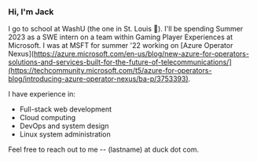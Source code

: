 ### Hi, I'm Jack 

I go to school at WashU (the one in St. Louis 🐻). I'll be spending Summer 2023 as a SWE intern on a team within Gaming Player Experiences at Microsoft. I was at MSFT for summer '22 working on [Azure Operator Nexus](https://azure.microsoft.com/en-us/blog/new-azure-for-operators-solutions-and-services-built-for-the-future-of-telecommunications/](https://techcommunity.microsoft.com/t5/azure-for-operators-blog/introducing-azure-operator-nexus/ba-p/3753393). 

I have experience in:
- Full-stack web development
- Cloud computing
- DevOps and system design
- Linux system administration

Feel free to reach out to me -- (lastname) at duck dot com. 
